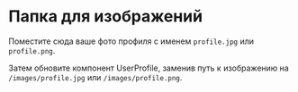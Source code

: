 # Папка для изображений

Поместите сюда ваше фото профиля с именем `profile.jpg` или `profile.png`.

Затем обновите компонент UserProfile, заменив путь к изображению на `/images/profile.jpg` или `/images/profile.png`.

